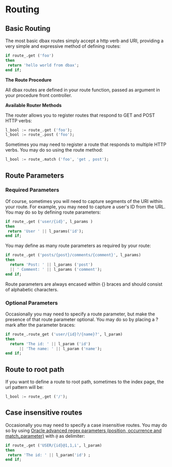# Routing

## Basic Routing

The most basic dbax routes simply accept a http verb and URI, providing a very simple and expressive method of defining routes:

```sql      
if route_.get ('foo')
then
 return 'hello world from dbax';
end if;
```


**The Route Procedure**

All dbax routes are defined in your route function, passed as argument in your procedure front controller. 


**Available Router Methods**

The router allows you to register routes that respond to GET and POST HTTP verbs:

```sql
l_bool := route_.get ('foo');
l_bool := route_.post ('foo');
```


Sometimes you may need to register a route that responds to multiple HTTP verbs. You may do so using the route method: 

```sql
l_bool := route_.match ('foo', 'get , post');
```


## Route Parameters

### Required Parameters

Of course, sometimes you will need to capture segments of the URI within your route. For example, you may need to capture a user's ID from the URL. You may do so by defining route parameters:


```sql
if route_.get ('user/{id}', l_params )
then 
 return 'User ' || l_params('id');
end if;

```

You may define as many route parameters as required by your route:

```sql
if route_.get ('posts/{post}/comments/{comment}', l_params)
then
  return 'Post: ' || l_params ('post') 
  || ' Comment: ' || l_params ('comment');
end if;

```

Route parameters are always encased within {} braces and should consist of alphabetic characters.

### Optional Parameters

Occasionally you may need to specify a route parameter, but make the presence of that route parameter optional. You may do so by placing a ? mark after the parameter braces:

```sql
if route_.route_get ('user/{id}?/{name}?', l_param)
then
  return 'The id: ' || l_param ('id') 
      || 'The name: ' || l_param ('name');
end if;
```


## Route to root path

If you want to define a route to root path, sometimes to the index page, the url pattern will be: 

```sql
l_bool := route_.get ('/');
```

## Case insensitive routes

Occasionally you may need to specify a case insensitive routes. You may do so by using [Oracle advanced regex parameters (position, occurrence and match_parameter)](https://docs.oracle.com/cd/B28359_01/server.111/b28286/functions137.htm#SQLRF06302) with `@` as delimiter: 

```sql
if route_.get ('USER/{id}@1,1,i', l_param)
then
 return 'The id: ' || l_param('id') ;
end if;
```